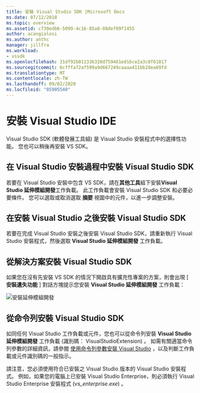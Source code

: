 ```yaml
---
title: 安裝 Visual Studio SDK |Microsoft Docs
ms.date: 07/12/2018
ms.topic: overview
ms.assetid: c730edb6-5099-4c16-85a8-08def09f1455
author: acangialosi
ms.author: anthc
manager: jillfra
ms.workload:
- vssdk
ms.openlocfilehash: 31df92b011336320d759461ed16ce2a3c8f61017
ms.sourcegitcommit: 6cfffa72af599a9d667249caaaa411bb28ea69fd
ms.translationtype: MT
ms.contentlocale: zh-TW
ms.lasthandoff: 09/02/2020
ms.locfileid: "85905540"
---
```

# <a name="install-the-visual-studio-sdk"></a>安裝 Visual Studio IDE

Visual Studio SDK (軟體發展工具組) 是 Visual Studio 安裝程式中的選擇性功能。 您也可以稍後再安裝 VS SDK。

## <a name="install-the-visual-studio-sdk-as-part-of-a-visual-studio-installation"></a>在 Visual Studio 安裝過程中安裝 Visual Studio SDK

若要在 Visual Studio 安裝中包含 VS SDK，請在**其他工具**組下安裝**Visual Studio 延伸模組開發**工作負載。 此工作負載會安裝 Visual Studio SDK 和必要必要條件。 您可以選取或取消選取 **摘要** 視圖中的元件，以進一步調整安裝。

## <a name="install-the-visual-studio-sdk-after-installing-visual-studio"></a>在安裝 Visual Studio 之後安裝 Visual Studio SDK

若要在完成 Visual Studio 安裝之後安裝 Visual Studio SDK，請重新執行 Visual Studio 安裝程式，然後選取 **Visual Studio 延伸模組開發** 工作負載。

## <a name="install-the-visual-studio-sdk-from-a-solution"></a>從解決方案安裝 Visual Studio SDK

如果您在沒有先安裝 VS SDK 的情況下開啟具有擴充性專案的方案，則會出現 [ **安裝遺失功能** ] 對話方塊提示您安裝 **Visual Studio 延伸模組開發** 工作負載：

![安裝延伸模組開發](../extensibility/media/install-extension-development.png "安裝延伸模組開發")

## <a name="install-the-visual-studio-sdk-from-the-command-line"></a>從命令列安裝 Visual Studio SDK

如同任何 Visual Studio 工作負載或元件，您也可以從命令列安裝 **Visual Studio 延伸模組開發** 工作負載 (識別碼： VisualStudioExtension) 。 如需有關適當命令列參數的詳細資訊，請參閱 [使用命令列參數安裝 Visual Studio](../install/use-command-line-parameters-to-install-visual-studio.md) ，以及判斷工作負載或元件識別碼的一般指示。

請注意，您必須使用符合已安裝之 Visual Studio 版本的 Visual Studio 安裝程式。 例如，如果您的電腦上已安裝 Visual Studio Enterprise，則必須執行 Visual Studio Enterprise 安裝程式 (*vs_enterprise.exe*) 。
